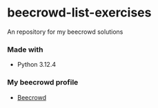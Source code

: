 ﻿# beecrowd-list-exercises
An repository for my beecrowd solutions

### Made with
 - Python 3.12.4
 
### My beecrowd profile
 - [Beecrowd](https://judge.beecrowd.com/pt/profile/848355)